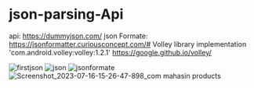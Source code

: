 # json-parsing-Api
api: https://dummyjson.com/
json Formate: 
https://jsonformatter.curiousconcept.com/#
Volley library
  implementation 'com.android.volley:volley:1.2.1'
  https://google.github.io/volley/
  
![firstjson](https://github.com/Hanif7586/json-parsing-Api/assets/64450831/ea09f91d-bac6-4660-b1f9-3b0907b26375)
![json](https://github.com/Hanif7586/json-parsing-Api/assets/64450831/6ca1be69-2861-422f-99eb-c125ec598d7b)
![jsonformate](https://github.com/Hanif7586/json-parsing-Api/assets/64450831/33cfd6af-a431-40f5-a657-f888d9b7e3ce)
![Screenshot_2023-07-16-15-26-47-898_com mahasin products](https://github.com/Hanif7586/json-parsing-Api/assets/64450831/0545a198-68ae-43af-b9d5-b8f839b97b2f)
